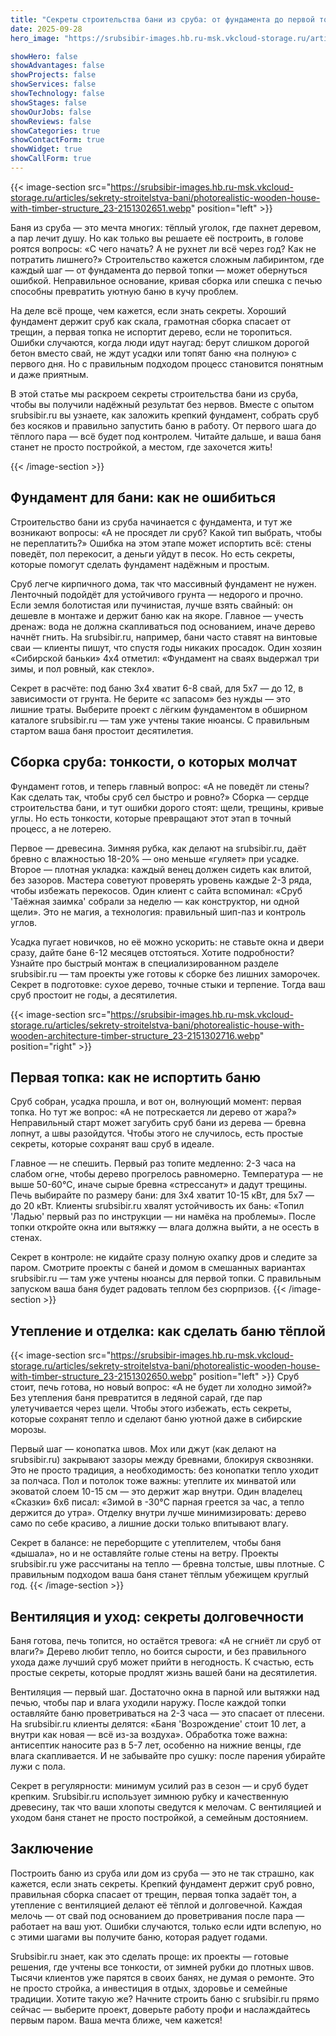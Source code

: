 ```yaml
---
title: "Секреты строительства бани из сруба: от фундамента до первой топки"
date: 2025-09-28
hero_image: "https://srubsibir-images.hb.ru-msk.vkcloud-storage.ru/articles/sekrety-stroitelstva-bani/photorealistic-wooden-house-with-timber-structure_23-2151302651.webp"

showHero: false
showAdvantages: false
showProjects: false
showServices: false
showTechnology: false
showStages: false
showOurJobs: false
showReviews: false
showCategories: true
showContactForm: true
showWidget: true
showCallForm: true
---
```


{{< image-section src="https://srubsibir-images.hb.ru-msk.vkcloud-storage.ru/articles/sekrety-stroitelstva-bani/photorealistic-wooden-house-with-timber-structure_23-2151302651.webp" position="left" >}}

Баня из сруба — это мечта многих: тёплый уголок, где пахнет деревом, а пар лечит душу. Но как только вы решаете её построить, в голове роятся вопросы: «С чего начать? А не рухнет ли всё через год? Как не потратить лишнего?» Строительство кажется сложным лабиринтом, где каждый шаг — от фундамента до первой топки — может обернуться ошибкой. Неправильное основание, кривая сборка или спешка с печью способны превратить уютную баню в кучу проблем.

На деле всё проще, чем кажется, если знать секреты. Хороший фундамент держит сруб как скала, грамотная сборка спасает от трещин, а первая топка не испортит дерево, если не торопиться. Ошибки случаются, когда люди идут наугад: берут слишком дорогой бетон вместо свай, не ждут усадки или топят баню «на полную» с первого дня. Но с правильным подходом процесс становится понятным и даже приятным.

В этой статье мы раскроем секреты строительства бани из сруба, чтобы вы получили надёжный результат без нервов. Вместе с опытом srubsibir.ru вы узнаете, как заложить крепкий фундамент, собрать сруб без косяков и правильно запустить баню в работу. От первого шага до тёплого пара — всё будет под контролем. Читайте дальше, и ваша баня станет не просто постройкой, а местом, где захочется жить!

{{< /image-section >}}

## Фундамент для бани: как не ошибиться

Строительство бани из сруба начинается с фундамента, и тут же возникают вопросы: «А не просядет ли сруб? Какой тип выбрать, чтобы не переплатить?» Ошибка на этом этапе может испортить всё: стены поведёт, пол перекосит, а деньги уйдут в песок. Но есть секреты, которые помогут сделать фундамент надёжным и простым.

Сруб легче кирпичного дома, так что массивный фундамент не нужен. Ленточный подойдёт для устойчивого грунта — недорого и прочно. Если земля болотистая или пучинистая, лучше взять свайный: он дешевле в монтаже и держит баню как на якоре. Главное — учесть дренаж: вода не должна скапливаться под основанием, иначе дерево начнёт гнить. На srubsibir.ru, например, бани часто ставят на винтовые сваи — клиенты пишут, что спустя годы никаких просадок. Один хозяин «Сибирской баньки» 4х4 отметил: «Фундамент на сваях выдержал три зимы, и пол ровный, как стекло».

Секрет в расчёте: под баню 3х4 хватит 6-8 свай, для 5х7 — до 12, в зависимости от грунта. Не берите «с запасом» без нужды — это лишние траты. Выберите проект с лёгким фундаментом в обширном каталоге srubsibir.ru — там уже учтены такие нюансы. С правильным стартом ваша баня простоит десятилетия.

## Сборка сруба: тонкости, о которых молчат

Фундамент готов, и теперь главный вопрос: «А не поведёт ли стены? Как сделать так, чтобы сруб сел быстро и ровно?» Сборка — сердце строительства бани, и тут ошибки дорого стоят: щели, трещины, кривые углы. Но есть тонкости, которые превращают этот этап в точный процесс, а не лотерею.

Первое — древесина. Зимняя рубка, как делают на srubsibir.ru, даёт бревно с влажностью 18-20% — оно меньше «гуляет» при усадке. Второе — плотная укладка: каждый венец должен сидеть как влитой, без зазоров. Мастера советуют проверять уровень каждые 2-3 ряда, чтобы избежать перекосов. Один клиент с сайта вспоминал: «Сруб 'Таёжная заимка' собрали за неделю — как конструктор, ни одной щели». Это не магия, а технология: правильный шип-паз и контроль углов.

Усадка пугает новичков, но её можно ускорить: не ставьте окна и двери сразу, дайте бане 6-12 месяцев отстояться. Хотите подробности? Узнайте про быстрый монтаж в специализированном разделе srubsibir.ru — там проекты уже готовы к сборке без лишних заморочек. Секрет в подготовке: сухое дерево, точные стыки и терпение. Тогда ваш сруб простоит не годы, а десятилетия.

{{< image-section src="https://srubsibir-images.hb.ru-msk.vkcloud-storage.ru/articles/sekrety-stroitelstva-bani/photorealistic-house-with-wooden-architecture-timber-structure_23-2151302716.webp" position="right" >}}
## Первая топка: как не испортить баню

Сруб собран, усадка прошла, и вот он, волнующий момент: первая топка. Но тут же вопрос: «А не потрескается ли дерево от жара?» Неправильный старт может загубить сруб бани из дерева — бревна лопнут, а швы разойдутся. Чтобы этого не случилось, есть простые секреты, которые сохранят ваш сруб в идеале.

Главное — не спешить. Первый раз топите медленно: 2-3 часа на слабом огне, чтобы дерево прогрелось равномерно. Температура — не выше 50-60°C, иначе сырые бревна «стрессанут» и дадут трещины. Печь выбирайте по размеру бани: для 3х4 хватит 10-15 кВт, для 5х7 — до 20 кВт. Клиенты srubsibir.ru хвалят устойчивость их бань: «Топил 'Ладью' первый раз по инструкции — ни намёка на проблемы». После топки откройте окна или вытяжку — влага должна выйти, а не осесть в стенах.

Секрет в контроле: не кидайте сразу полную охапку дров и следите за паром. Смотрите проекты с баней и домом в смешанных вариантах srubsibir.ru — там уже учтены нюансы для первой топки. С правильным запуском ваша баня будет радовать теплом без сюрпризов.
{{< /image-section >}}

## Утепление и отделка: как сделать баню тёплой

{{< image-section src="https://srubsibir-images.hb.ru-msk.vkcloud-storage.ru/articles/sekrety-stroitelstva-bani/photorealistic-wooden-house-with-timber-structure_23-2151302650.webp" position="left" >}}
Сруб стоит, печь готова, но новый вопрос: «А не будет ли холодно зимой?» Без утепления баня превратится в ледяной сарай, где пар улетучивается через щели. Чтобы этого избежать, есть секреты, которые сохранят тепло и сделают баню уютной даже в сибирские морозы.

Первый шаг — конопатка швов. Мох или джут (как делают на srubsibir.ru) закрывают зазоры между бревнами, блокируя сквозняки. Это не просто традиция, а необходимость: без конопатки тепло уходит за полчаса. Пол и потолок тоже важны: утеплите их минватой или эковатой слоем 10-15 см — это держит жар внутри. Один владелец «Сказки» 6х6 писал: «Зимой в -30°C парная греется за час, а тепло держится до утра». Отделку внутри лучше минимизировать: дерево само по себе красиво, а лишние доски только впитывают влагу.

Секрет в балансе: не переборщите с утеплителем, чтобы баня «дышала», но и не оставляйте голые стены на ветру. Проекты srubsibir.ru уже рассчитаны на тепло — бревна толстые, швы плотные. С правильным подходом ваша баня станет тёплым убежищем круглый год.
{{< /image-section >}}

## Вентиляция и уход: секреты долговечности

Баня готова, печь топится, но остаётся тревога: «А не сгниёт ли сруб от влаги?» Дерево любит тепло, но боится сырости, и без правильного ухода даже лучший сруб может прийти в негодность. К счастью, есть простые секреты, которые продлят жизнь вашей бани на десятилетия.

Вентиляция — первый шаг. Достаточно окна в парной или вытяжки над печью, чтобы пар и влага уходили наружу. После каждой топки оставляйте баню проветриваться на 2-3 часа — это спасает от плесени. На srubsibir.ru клиенты делятся: «Баня 'Возрождение' стоит 10 лет, а внутри как новая — всё из-за воздуха». Обработка тоже важна: антисептик наносите раз в 5-7 лет, особенно на нижние венцы, где влага скапливается. И не забывайте про сушку: после парения убирайте лужи с пола.

Секрет в регулярности: минимум усилий раз в сезон — и сруб будет крепким. Srubsibir.ru использует зимнюю рубку и качественную древесину, так что ваши хлопоты сведутся к мелочам. С вентиляцией и уходом баня станет не просто постройкой, а семейным достоянием.

## Заключение

Построить баню из сруба или дом из сруба — это не так страшно, как кажется, если знать секреты. Крепкий фундамент держит сруб ровно, правильная сборка спасает от трещин, первая топка задаёт тон, а утепление с вентиляцией делают её тёплой и долговечной. Каждая мелочь — от свай под основанием до проветривания после пара — работает на ваш уют. Ошибки случаются, только если идти вслепую, но с этими шагами вы получите баню, которая радует годами.

Srubsibir.ru знает, как это сделать проще: их проекты — готовые решения, где учтены все тонкости, от зимней рубки до плотных швов. Тысячи клиентов уже парятся в своих банях, не думая о ремонте. Это не просто стройка, а инвестиция в отдых, здоровье и семейные традиции. Хотите такую же? Начните строить баню с srubsibir.ru прямо сейчас — выберите проект, доверьте работу профи и наслаждайтесь первым паром. Ваша мечта ближе, чем кажется!